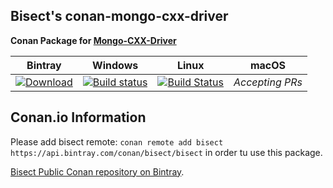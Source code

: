 ## Bisect's conan-mongo-cxx-driver

**Conan Package for [Mongo-CXX-Driver](https://github.com/mongodb/mongo-cxx-driver)**

| Bintray | Windows | Linux | macOS | 
|:--------:|:---------:|:-----------------:|:-----------------:|
| [ ![Download](https://api.bintray.com/packages/bisect/bisect/mongo-cxx-driver%3Abisect/images/download.svg?version=3.3.0%3Astable) ](https://bintray.com/bisect/bisect/mongo-cxx-driver%3Abisect/3.3.0%3Astable/link)| [![Build status](https://ci.appveyor.com/api/projects/status/cxqhp7cxk7vlx397/branch/stable/3.3.0?svg=true)](https://ci.appveyor.com/project/promgamer/conan-mongo-cxx-driver/branch/stable/3.3.0) | [![Build Status](https://travis-ci.org/bisect-pt/conan-mongo-cxx-driver.svg?branch=stable%2F3.3.0)](https://travis-ci.org/bisect-pt/conan-mongo-cxx-driver)| *Accepting PRs* |

## Conan.io Information

Please add bisect remote: `conan remote add bisect https://api.bintray.com/conan/bisect/bisect` in order tu use this package.

[Bisect Public Conan repository on Bintray](https://bintray.com/bisect/bisect).
